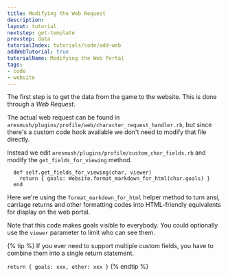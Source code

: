 ```yaml
---
title: Modifying the Web Request
description: 
layout: tutorial
nextstep: get-template
prevstep: data
tutorialIndex: tutorials/code/add-web
addWebTutorial: true
tutorialName: Modifying the Web Portal
tags:
- code
- website
---
```


The first step is to get the data from the game to the website.  This is done through a *Web Request*.

The actual web request can be found in `aresmush/plugins/profile/web/character_request_handler.rb`, but since there's a custom code hook available we don't need to modify that file directly.

Instead we edit `aresmush/plugins/profile/custom_char_fields.rb` and modify the `get_fields_for_viewing` method.

      def self.get_fields_for_viewing(char, viewer)
        return { goals: Website.format_markdown_for_html(char.goals) }
      end

Here we're using the `format_markdown_for_html` helper method to turn ansi, carriage returns and other formatting codes into HTML-friendly equivalents for display on the web portal.

Note that this code makes goals visible to everybody.  You could optionally use the `viewer` parameter to limit who can see them.

{% tip %}
If you ever need to support multiple custom fields, you have to combine them into a single return statement.

`return { goals: xxx, other: xxx }`
{% endtip %}